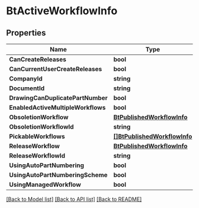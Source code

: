 # BtActiveWorkflowInfo

## Properties

Name | Type | Description | Notes
------------ | ------------- | ------------- | -------------
**CanCreateReleases** | **bool** |  | [optional] 
**CanCurrentUserCreateReleases** | **bool** |  | [optional] 
**CompanyId** | **string** |  | [optional] 
**DocumentId** | **string** |  | [optional] 
**DrawingCanDuplicatePartNumber** | **bool** |  | [optional] 
**EnabledActiveMultipleWorkflows** | **bool** |  | [optional] 
**ObsoletionWorkflow** | [**BtPublishedWorkflowInfo**](BTPublishedWorkflowInfo.md) |  | [optional] 
**ObsoletionWorkflowId** | **string** |  | [optional] 
**PickableWorkflows** | [**[]BtPublishedWorkflowInfo**](BTPublishedWorkflowInfo.md) |  | [optional] 
**ReleaseWorkflow** | [**BtPublishedWorkflowInfo**](BTPublishedWorkflowInfo.md) |  | [optional] 
**ReleaseWorkflowId** | **string** |  | [optional] 
**UsingAutoPartNumbering** | **bool** |  | [optional] 
**UsingAutoPartNumberingScheme** | **bool** |  | [optional] 
**UsingManagedWorkflow** | **bool** |  | [optional] 

[[Back to Model list]](../README.md#documentation-for-models) [[Back to API list]](../README.md#documentation-for-api-endpoints) [[Back to README]](../README.md)


